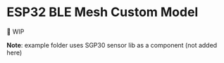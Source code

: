# ESP32 BLE Mesh Custom Model 

:construction: WIP


**Note**: example folder uses SGP30 sensor lib as a component (not added here)


